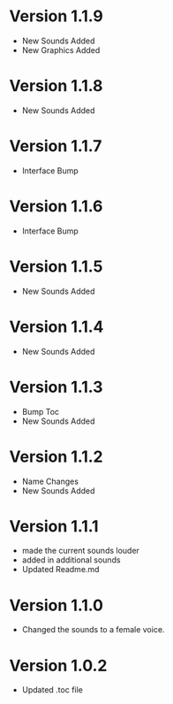 # Version 1.1.9

- New Sounds Added
- New Graphics Added

# Version 1.1.8

- New Sounds Added

# Version 1.1.7

- Interface Bump

# Version 1.1.6

- Interface Bump

# Version 1.1.5

- New Sounds Added

# Version 1.1.4

- New Sounds Added

# Version 1.1.3

- Bump Toc
- New Sounds Added

# Version 1.1.2

- Name Changes
- New Sounds Added

# Version 1.1.1

- made the current sounds louder
- added in additional sounds
- Updated Readme.md

# Version 1.1.0

- Changed the sounds to a female voice.

# Version 1.0.2

- Updated .toc file
